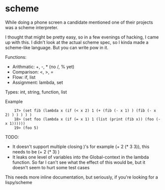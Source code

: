 # scheme

While doing a phone screen a candidate mentioned one of their projects was a scheme interpreter.

I thought that might be pretty easy, so in a few evenings of hacking, I came up with this. I didn't look at the actual scheme spec, so I kinda made a scheme-like language. But you can write pow in it. 

Functions:

* Arithmatic: +, -, * (no /, % yet)
* Comparison: <, >, =
* Flow: if, list
*  Assignment: lambda, set
   

Types: int, string, function, list

Example
```
    17> (set fib (lambda x (if (< x 2) 1 (+ (fib (- x 1) ) (fib (- x 2) ) ) ) ) )
    18> (set foo (lambda x (if (= x 1) 1 (list (print (fib x)) (foo (- x 1))))))
    19> (foo 5)
```

TODO:
*  It doesn't  support multiple closing )'s for example (+ 2 (* 3 3)), this needs to be (+ 2 (* 3) )
*  It leaks one level of variables into the Global-context in the lambda function. So far I can't see what the effect of this would be, but it doesn't seem to hurt some test cases

  This needs more inline documentation, but seriously, if you're looking for a lispy/scheme
